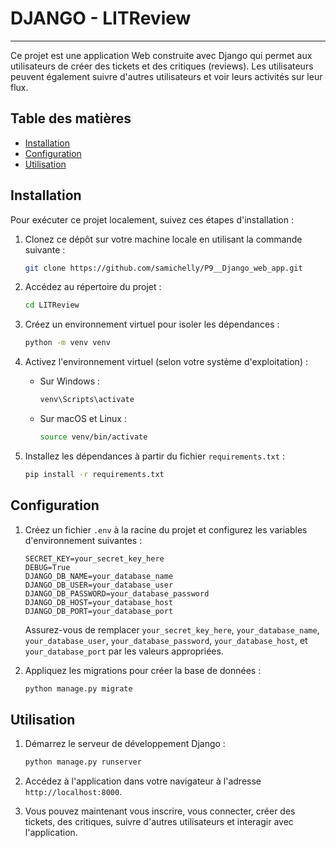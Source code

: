 # DJANGO - LITReview

---

Ce projet est une application Web construite avec Django qui permet aux utilisateurs de créer des tickets et des critiques (reviews). Les utilisateurs peuvent également suivre d'autres utilisateurs et voir leurs activités sur leur flux.

## Table des matières

- [Installation](#installation)
- [Configuration](#configuration)
- [Utilisation](#utilisation)

## Installation

Pour exécuter ce projet localement, suivez ces étapes d'installation :

1. Clonez ce dépôt sur votre machine locale en utilisant la commande suivante :

   ```bash
   git clone https://github.com/samichelly/P9__Django_web_app.git
   ```

2. Accédez au répertoire du projet :

   ```bash
   cd LITReview
   ```

3. Créez un environnement virtuel pour isoler les dépendances :

   ```bash
   python -m venv venv
   ```

4. Activez l'environnement virtuel (selon votre système d'exploitation) :

   - Sur Windows :

     ```bash
     venv\Scripts\activate
     ```

   - Sur macOS et Linux :

     ```bash
     source venv/bin/activate
     ```

5. Installez les dépendances à partir du fichier `requirements.txt` :

   ```bash
   pip install -r requirements.txt
   ```

## Configuration

1. Créez un fichier `.env` à la racine du projet et configurez les variables d'environnement suivantes :

   ```
   SECRET_KEY=your_secret_key_here
   DEBUG=True
   DJANGO_DB_NAME=your_database_name
   DJANGO_DB_USER=your_database_user
   DJANGO_DB_PASSWORD=your_database_password
   DJANGO_DB_HOST=your_database_host
   DJANGO_DB_PORT=your_database_port
   ```

   Assurez-vous de remplacer `your_secret_key_here`, `your_database_name`, `your_database_user`, `your_database_password`, `your_database_host`, et `your_database_port` par les valeurs appropriées.

2. Appliquez les migrations pour créer la base de données :

   ```bash
   python manage.py migrate
   ```

## Utilisation

1. Démarrez le serveur de développement Django :

   ```bash
   python manage.py runserver
   ```

2. Accédez à l'application dans votre navigateur à l'adresse `http://localhost:8000`.

3. Vous pouvez maintenant vous inscrire, vous connecter, créer des tickets, des critiques, suivre d'autres utilisateurs et interagir avec l'application.
